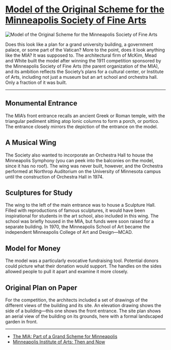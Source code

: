 # [Model of the Original Scheme for the Minneapolis Society of Fine Arts](http://artsmia.github.io/griot/#/o/31247)
![Model of the Original Scheme for the Minneapolis Society of Fine Arts](http://api.artsmia.org/images/31247/large.jpg)

Does this look like a plan for a grand university building, a government palace, or some part of the Vatican? More to the point, does it look anything like the MIA? It was supposed to. The architectural firm of McKim, Mead and White built the model after winning the 1911 competition sponsored by the Minneapolis Society of Fine Arts (the parent organization of the MIA), and its ambition reflects the Society’s plans for a cultural center, or Institute of Arts, including not just a museum but an art school and orchestra hall. Only a fraction of it was built.

---

## Monumental Entrance

The MIA’s front entrance recalls an ancient Greek or Roman temple, with the triangular pediment sitting atop Ionic columns to form a porch, or portico. The entrance closely mirrors the depiction of the entrance on the model.

## A Musical Wing

The Society also wanted to incorporate an Orchestra Hall to house the Minneapolis Symphony (you can peek into the balconies on the model, since it has no roof). The wing was never built, however, and the Orchestra performed at Northrop Auditorium on the University of Minnesota campus until the construction of Orchestra Hall in 1974.

## Sculptures for Study

The wing to the left of the main entrance was to house a Sculpture Hall. Filled with reproductions of famous sculptures, it would have been inspirational for students in the art school, also included in this wing. The school was briefly housed in the MIA, but funds were soon raised for a separate building. In 1970, the Minneapolis School of Art became the independent Minneapolis College of Art and Design—MCAD.

## Model for Money

The model was a particularly evocative fundraising tool. Potential donors could picture what their donation would support. The handles on the sides allowed people to pull it apart and examine it more closely.

## Original Plan on Paper

For the competition, the architects included a set of drawings of the different views of the building and its site. An elevation drawing shows the side of a building—this one shows the front entrance. The site plan shows an aerial view of the building on its grounds, here with a formal landscaped garden in front. 

---

* [The MIA: Part of a Grand Scheme for Minneapolis](../stories/the-mia-part-of-a-grand-scheme-for-minneapolis.md)
* [Minneapolis Institute of Arts: Then and Now](../stories/minneapolis-institute-of-arts-then-and-now.md)
